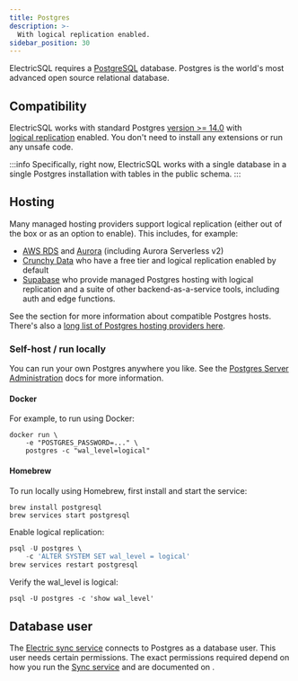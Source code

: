 ```yaml
---
title: Postgres
description: >-
  With logical replication enabled.
sidebar_position: 30
---
```


ElectricSQL requires a [PostgreSQL](https://www.postgresql.org/download) database. Postgres is the world's most advanced open source relational database.

## Compatibility

ElectricSQL works with standard Postgres [version >= 14.0](https://www.postgresql.org/support/versioning/) with [logical&nbsp;replication](https://www.postgresql.org/docs/current/logical-replication.html) enabled. You don't need to install any extensions or run any unsafe code.

:::info
Specifically, right now, ElectricSQL works with a single database in a single Postgres installation with tables in the public schema.
:::

## Hosting

Many managed hosting providers support logical replication (either out of the box or as an option to enable). This includes, for example:

- [AWS RDS](https://repost.aws/knowledge-center/rds-postgresql-use-logical-replication) and [Aurora](https://docs.aws.amazon.com/AmazonRDS/latest/AuroraUserGuide/AuroraPostgreSQL.Replication.Logical.html) (including Aurora Serverless v2)
- [Crunchy Data](https://www.crunchydata.com) who have a free tier and logical replication enabled by default
- [Supabase](https://supabase.com/) who provide managed Postgres hosting with logical replication and a suite of other backend-as-a-service tools, including auth and edge functions.

See the <DocPageLink path="deployment" /> section for more information about compatible Postgres hosts. There's also a [long list of Postgres hosting providers here](https://www.postgresql.org/support/professional_hosting/).

### Self-host / run locally

You can run your own Postgres anywhere you like. See the [Postgres Server Administration](https://www.postgresql.org/docs/current/admin.html) docs for more information.

#### Docker

For example, to run using Docker:

```shell
docker run \
    -e "POSTGRES_PASSWORD=..." \
    postgres -c "wal_level=logical"
```

#### Homebrew

To run locally using Homebrew, first install and start the service:

```shell
brew install postgresql
brew services start postgresql
```

Enable logical replication:

```sql
psql -U postgres \
    -c 'ALTER SYSTEM SET wal_level = logical'
brew services restart postgresql
```

Verify the wal_level is logical:

```shell
psql -U postgres -c 'show wal_level'
```

## Database user

The [Electric sync service](./service.md) connects to Postgres as a database user. This user needs certain permissions. The exact permissions required depend on how you run the [Sync service](./service.md) and are documented on <DocPageLink path="api/service#database-user-permissions" />.
